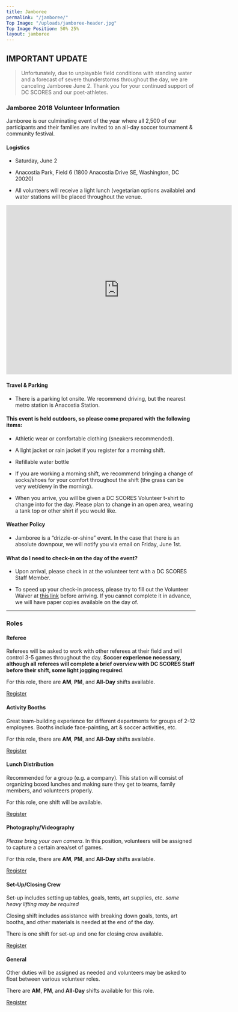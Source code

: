 ```yaml
---
title: Jamboree
permalink: "/jamboree/"
Top Image: "/uploads/jamboree-header.jpg"
Top Image Position: 50% 25%
layout: jamboree
---
```


## **IMPORTANT UPDATE**

> Unfortunately, due to unplayable field conditions with standing water and a forecast of severe thunderstorms throughout the day, we are canceling Jamboree June 2. Thank you for your continued support of DC SCORES and our poet-athletes. 

### Jamboree 2018 Volunteer Information

Jamboree is our culminating event of the year where all 2,500 of our participants and their families are invited to an all-day soccer tournament & community festival.

#### Logistics

* Saturday, June 2

* Anacostia Park, Field 6 (1800 Anacostia Drive SE, Washington, DC 20020)

* All volunteers will receive a light lunch (vegetarian options available) and water stations will be placed throughout the venue.

<iframe src="https://www.google.com/maps/embed?pb=!1m18!1m12!1m3!1d3902.96810327731!2d-76.9882714808304!3d38.8715840449704!2m3!1f0!2f0!3f0!3m2!1i1024!2i768!4f13.1!3m3!1m2!1s0x89b7b9c9d5d2268b%3A0x618b769148718457!2sAnacostia\+Dr%2C\+Washington%2C\+DC!5e0!3m2!1sen!2sus!4v1527020854648" width="600" height="450" frameborder="0" style="border:0" allowfullscreen></iframe>

#### Travel & Parking

* There is a parking lot onsite. We recommend driving, but the nearest metro station is Anacostia Station.

#### This event is held outdoors, so please come prepared with the following items:

* Athletic wear or comfortable clothing (sneakers recommended).

* A light jacket or rain jacket if you register for a morning shift.

* Refillable water bottle

* If you are working a morning shift, we recommend bringing a change of socks/shoes for your comfort throughout the shift (the grass can be very wet/dewy in the morning).

* When you arrive, you will be given a DC SCORES Volunteer t-shirt to change into for the day. Please plan to change in an open area, wearing a tank top or other shirt if you would like.

#### Weather Policy

* Jamboree is a “drizzle-or-shine” event. In the case that there is an absolute downpour, we will notify you via email on Friday, June 1st.

#### What do I need to check-in on the day of the event?

* Upon arrival, please check in at the volunteer tent with a DC SCORES Staff Member.

* To speed up your check-in process, please try to fill out the Volunteer Waiver at <a href="https://app.pandadoc.com/templates/NDg5ODgwODg4MDY1NjYyNzA4NDIzOTkxMjU5MjAzMDg1MDY2MTM4NjcwMDgzNjQ0NDIyMDExNzkwMDQ1MTc3MTg3MTAxODY3NjE0OTcwMTQxOTUyODg5OTQzODcxNjI1/embed#/templates/embed" target="_blank">this link</a> before arriving. If you cannot complete it in advance, we will have paper copies available on the day of.

---

### Roles

#### Referee

Referees will be asked to work with other referees at their field and will control 3-5 games throughout the day. **Soccer experience necessary, although all referees will complete a brief overview with DC SCORES Staff before their shift, some light jogging required**.

For this role, there are **AM**, **PM**, and **All-Day** shifts available.

<a href="http://scores.force.com/volunteer/GW_Volunteers__VolunteersJobListingFS?Calendar=1&volunteerShiftId=a0V5000000DJvYhEAL&jobId=a0T5000000gkdgBEAQ&dtMonthFilter=2018-6-2%208:30:0" class="Article-contentButton  Icon-document" target="_blank">Register</a>

#### Activity Booths

Great team-building experience for different departments for groups of 2-12 employees. Booths include face-painting, art & soccer activities, etc.

For this role, there are **AM**, **PM**, and **All-Day** shifts available.

<a href="http://scores.force.com/volunteer/GW_Volunteers__VolunteersJobListingFS?Calendar=1&volunteerShiftId=a0V5000000DJvYXEA1&jobId=a0T5000000gkdgGEAQ&dtMonthFilter=2018-6-2%208:30:0" class="Article-contentButton  Icon-document" target="_blank">Register</a>

#### Lunch Distribution

Recommended for a group (e.g. a company). This station will consist of organizing boxed lunches and making sure they get to teams, family members, and volunteers properly.

For this role, one shift will be available.

<a href="http://scores.force.com/volunteer/GW_Volunteers__VolunteersJobListingFS?Calendar=1&volunteerShiftId=a0V5000000DJvXoEAL&jobId=a0T5000000gkdgCEAQ&dtMonthFilter=2018-6-2%209:45:0" class="Article-contentButton  Icon-document" target="_blank">Register</a>

#### Photography/Videography

*Please bring your own camera*. In this position, volunteers will be assigned to capture a certain area/set of games.

For this role, there are **AM**, **PM**, and **All-Day** shifts available.

<a href="http://scores.force.com/volunteer/GW_Volunteers__VolunteersJobListingFS?Calendar=1&volunteerShiftId=a0V5000000DJvYYEA1&jobId=a0T5000000gkdgLEAQ&dtMonthFilter=2018-6-2%209:0:0" class="Article-contentButton  Icon-document" target="_blank">Register</a>

#### Set-Up/Closing Crew

Set-up includes setting up tables, goals, tents, art supplies, etc. *some heavy lifting may be required*

Closing shift includes assistance with breaking down goals, tents, art booths, and other materials is needed at the end of the day.

There is one shift for set-up and one for closing crew available.

<a href="http://scores.force.com/volunteer/GW_Volunteers__VolunteersJobListingFS?Calendar=1&volunteerShiftId=a0V5000000DJvaJEAT&jobId=a0T5000000gkdgVEAQ&dtMonthFilter=2018-6-2%207:0:0" class="Article-contentButton  Icon-document" target="_blank">Register</a>

#### General

Other duties will be assigned as needed and volunteers may be asked to float between various volunteer roles.

There are **AM**, **PM**, and **All-Day** shifts available for this role.

<a href="http://scores.force.com/volunteer/GW_Volunteers__VolunteersJobListingFS?Calendar=1&volunteerShiftId=a0V5000000DJvZfEAL&jobId=a0T5000000gkdgQEAQ&dtMonthFilter=2018-6-2%208:45:0" class="Article-contentButton  Icon-document" target="_blank">Register</a>